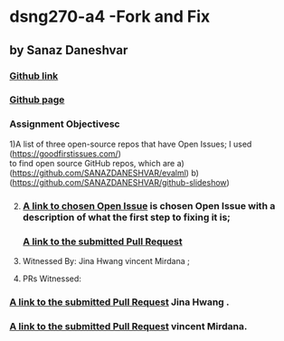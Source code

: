 # dsng270-a4 -Fork and Fix
## by Sanaz Daneshvar
### [Github link](https://sanazdaneshvar.github.io/dgn270-a4)
### [Github page](https://github.com/SANAZDANESHVAR)

   
### Assignment Objectivesc


1)A list of three open-source  repos that have Open Issues;
   I used 
   (https://goodfirstissues.com/)   
   to find open source GitHub repos, which are
   a) (https://github.com/SANAZDANESHVAR/evalml)
   b)	(https://github.com/SANAZDANESHVAR/github-slideshow)

2) 
   ### [A link to chosen Open Issue](https://github.com/firstcontributions) is chosen Open Issue with a description of what the first step to fixing it is;
   ### [A link to the submitted Pull Request](https://github.com/firstcontributions/first-contributions/issues/35228)

3) Witnessed By: 
     Jina Hwang 
     vincent Mirdana ;

4) PRs Witnessed:
  
### [A link to the submitted Pull Request](https://github.com/elrumo/macOS_Big_Sur_icons_replacements/pull/970)  Jina Hwang .   
### [A link to the submitted Pull Request](https://github.com/firstcontributions/first-contributions/pull/35286)  vincent Mirdana.



